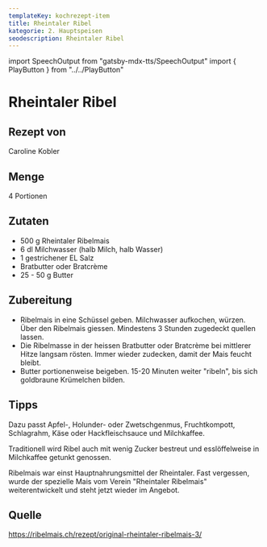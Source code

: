 ```yaml
---
templateKey: kochrezept-item
title: Rheintaler Ribel
kategorie: 2. Hauptspeisen
seodescription: Rheintaler Ribel
---
```

import SpeechOutput from "gatsby-mdx-tts/SpeechOutput"
import { PlayButton } from "../../PlayButton"

<SpeechOutput id="kochrezept-caroline-kobler-rheintaler-ribel" customPlayButton={PlayButton}>

# Rheintaler Ribel

## Rezept von

Caroline Kobler

## Menge

4 Portionen

## Zutaten
- 500 g Rheintaler Ribelmais
- 6 dl Milchwasser (halb Milch, halb Wasser)
- 1 gestrichener EL Salz
- Bratbutter oder Bratcrème
- 25 - 50 g Butter

## Zubereitung

- Ribelmais in eine Schüssel geben. Milchwasser aufkochen, würzen. Über den Ribelmais giessen. Mindestens 3 Stunden zugedeckt quellen lassen.
- Die Ribelmasse in der heissen Bratbutter oder Bratcrème bei mittlerer Hitze langsam rösten. Immer wieder zudecken, damit der Mais feucht bleibt.
- Butter portionenweise beigeben. 15-20 Minuten weiter "ribeln", bis sich goldbraune Krümelchen bilden.


## Tipps

Dazu passt Apfel-, Holunder- oder Zwetschgenmus, Fruchtkompott, Schlagrahm, Käse oder Hackfleischsauce und Milchkaffee.

Traditionell wird Ribel auch mit wenig Zucker bestreut und esslöffelweise in Milchkaffee getunkt genossen.

Ribelmais war einst Hauptnahrungsmittel der Rheintaler. Fast vergessen, wurde der spezielle Mais vom Verein "Rheintaler Ribelmais" weiterentwickelt und steht jetzt wieder im Angebot.


## Quelle
https://ribelmais.ch/rezept/original-rheintaler-ribelmais-3/

</SpeechOutput>